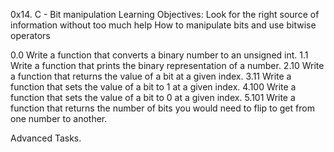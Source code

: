 0x14. C - Bit manipulation
Learning Objectives:
Look for the right source of information without too much help
How to manipulate bits and use bitwise operators

0.0
Write a function that converts a binary number to an unsigned int.
1.1
Write a function that prints the binary representation of a number.
2.10
Write a function that returns the value of a bit at a given index.
3.11
Write a function that sets the value of a bit to 1 at a given index.
4.100
Write a function that sets the value of a bit to 0 at a given index.
5.101
Write a function that returns the number of bits you would need to flip to get from one number to another.

Advanced Tasks.
